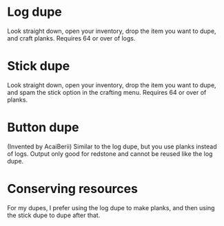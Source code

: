 # Log dupe
Look straight down, open your inventory, drop the item you want to dupe, and craft planks. Requires 64 or over of logs.
# Stick dupe
Look straight down, open your inventory, drop the item you want to dupe, and spam the stick option in the crafting menu. Requires 64 or over of planks.
# Button dupe
(Invented by AcaiBerii) Similar to the log dupe, but you use planks instead of logs. Output only good for redstone and cannot be reused like the log dupe.

# Conserving resources
For my dupes, I prefer using the log dupe to make planks, and then using the stick dupe to dupe after that.
